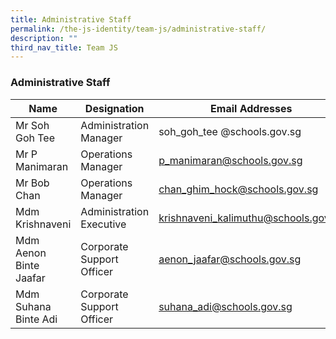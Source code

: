 ```yaml
---
title: Administrative Staff
permalink: /the-js-identity/team-js/administrative-staff/
description: ""
third_nav_title: Team JS
---
```

### Administrative Staff

| Name | Designation | Email Addresses |
|---|---|---|
| Mr Soh Goh Tee | Administration Manager | soh_goh_tee @schools.gov.sg |
| Mr P Manimaran | Operations Manager | p_manimaran@schools.gov.sg |
| Mr Bob Chan | Operations Manager | chan_ghim_hock@schools.gov.sg |
| Mdm Krishnaveni | Administration Executive | krishnaveni_kalimuthu@schools.gov.sg |
| Mdm Aenon Binte Jaafar | Corporate Support Officer | aenon_jaafar@schools.gov.sg |
| Mdm Suhana Binte Adi | Corporate Support Officer | suhana_adi@schools.gov.sg |